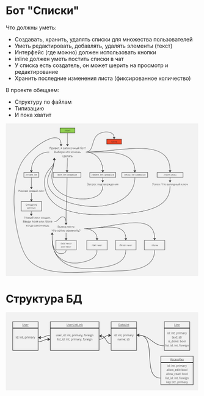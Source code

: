 # Бот "Списки"

Что должны уметь:

- Создавать, хранить, удалять списки для множества пользователей
- Уметь редактировать, добавлять, удалять элементы (текст)
- Интерфейс (где можно) должен использовать кнопки
- inline должен уметь постить списки в чат
- У списка есть создатель, он может шерить на просмотр и редактирование
- Хранить последние изменения листа (фиксированное количество)

В проекте обещаем:

- Структуру по файлам
- Типизацию
- И пока хватит

![Scheme](bin/Telebot_scheme.jpg)

# Структура БД

![DBScheme](bin/DBscheme.jpg)
